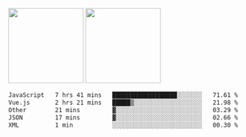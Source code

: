 <img src="https://github-readme-stats.vercel.app/api?username=Dream4ever&count_private=true&show_icons=true&theme=tokyonight" height="150" /> <img src="https://github-readme-stats.vercel.app/api/top-langs/?username=Dream4ever&count_private=true&show_icons=true&theme=tokyonight&langs_count=5&layout=compact" height="150" />

<!--START_SECTION:waka-->

```txt
JavaScript   7 hrs 41 mins   ██████████████████░░░░░░░   71.61 %
Vue.js       2 hrs 21 mins   █████▒░░░░░░░░░░░░░░░░░░░   21.98 %
Other        21 mins         ▓░░░░░░░░░░░░░░░░░░░░░░░░   03.29 %
JSON         17 mins         ▓░░░░░░░░░░░░░░░░░░░░░░░░   02.66 %
XML          1 min           ░░░░░░░░░░░░░░░░░░░░░░░░░   00.30 %
```

<!--END_SECTION:waka-->

